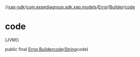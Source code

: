 //[xap-sdk](../../../../index.md)/[com.expediagroup.sdk.xap.models](../../index.md)/[Error](../index.md)/[Builder](index.md)/[code](code.md)

# code

[JVM]\

public final [Error.Builder](index.md)[code](code.md)([String](https://docs.oracle.com/javase/8/docs/api/java/lang/String.html)code)
